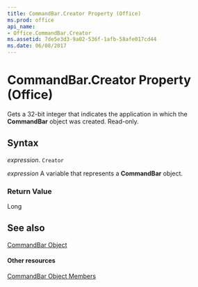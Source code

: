 ```yaml
---
title: CommandBar.Creator Property (Office)
ms.prod: office
api_name:
- Office.CommandBar.Creator
ms.assetid: 7de5e3d3-9a02-536f-1afb-58afe017cd44
ms.date: 06/08/2017
---
```



# CommandBar.Creator Property (Office)

Gets a 32-bit integer that indicates the application in which the  **CommandBar** object was created. Read-only.


## Syntax

 _expression_. `Creator`

 _expression_ A variable that represents a **CommandBar** object.


### Return Value

Long


## See also


[CommandBar Object](commandbar-object-office.md)
#### Other resources


[CommandBar Object Members](commandbar-members-office.md)

